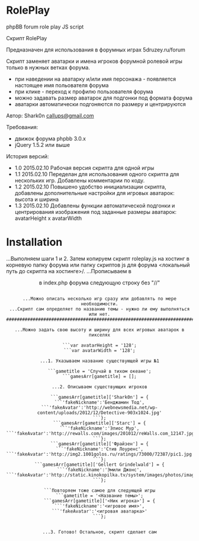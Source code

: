# RolePlay
phpBB forum role play JS script

Скрипт RolePlay

Предназначен для использования в форумных играх 5druzey.ru/forum

Скрипт заменяет аватарки и имена игроков форумной ролевой игры только в нужных ветках форума.
- при наведении на аватарку и/или имя персонажа - появляется настоящее имя польователя форума
- при клике - переход к профилю пользователя форума
- можно задавать размер аватарок для подгонки под формата форума
- аватарки автоматически подгоняются по размеру и центрируются

Автор: Shark0n callups@gmail.com

Требования:
- движок форума phpbb 3.0.x
- jQuery 1.5.2 или выше

История версий:
- 1.0 2015.02.10 Рабочая версия скрипта для одной игры
- 1.1 2015.02.10 Переделан для использования одного скрипта для нескольких игр. Добавлены комментарии по коду.
- 1.2 2015.02.10 Повышено удобство инициализации скрипта, добавлены дополнительные настройки для игровых аватарок: высота и ширина
- 1.3 2015.02.10 Добавлены функции автоматической подгонки и центрирования изображения под заданные размеры аватарок: avatarHeight х avatarWidth

# Installation

...Выполняем шаги 1 и 2. Затем копируем скрипт roleplay.js на хостинг в корневую папку форума или папку скриптов js для форума <локальный путь до скрипта на хостинге>/.
...Прописываем в <header> в index.php форума следующую строку без "//"

```<script src="<локальный путь до скрипта на хостинге>/roleplay.js"></script>

...Можно описать несколько игр сразу или добавлять по мере необходимости.
...Скрипт сам определяет по названию темы - нужно ли ему выполняться или нет.
###########################################################################
    
...Можно задать свою высоту и ширину для всех игровых аватарок в пикселях
	
```var avatarHeight = '128';
```var avatarWidth = '128';
	
...1. Указываем название существующей игры №1

```gametitle = 'Случай в тихом океане';
```gamesArr[gametitle] = [];

...2. Описываем существующих игроков
	
```gamesArr[gametitle]['Shark0n'] = {
```'fakeNickname':'Бенджамин Тод',
```'fakeAvatar':'http://webnewsmedia.net/wp-content/uploads/2012/12/Detective-903x1024.jpg'
```};
```gamesArr[gametitle]['Starc'] = {
```'fakeNickname':'Элиос Мур',
```'fakeAvatar':'http://rewalls.com/images/201012/reWalls.com_12147.jpg'
```};
```gamesArr[gametitle]['Фрайзен'] = {
```'fakeNickname':'Стив Лоуренс',
```'fakeAvatar':'http://img2.1001golos.ru/ratings/73000/72387/pic1.jpg'
```};
```gamesArr[gametitle]['Gellert Grindelwald'] = {
```'fakeNickname':'Эмили Джонс',
```'fakeAvatar':'http://static.kinokopilka.tv/system/images/photos/images/000/128/772/128772_large.jpg'
```};

```Повторяем тоже самое для следующей игры
```gametitle = '<Название темы>';
```gamesArr[gametitle]['<Ник игрока>'] = {
```'fakeNickname':'<игровое имя>',
```'fakeAvatar':'<игровая аватарка>'
```};
    
	  
...3. Готово! Остальное, скрипт сделает сам
